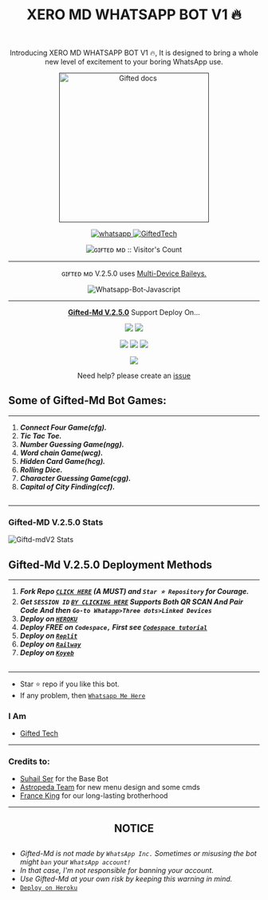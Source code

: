 <h1 align="center"> XERO MD WHATSAPP BOT V1 🔥 </h1> 
 <br>



<p align="center"> Introducing XERO MD WHATSAPP BOT V1 🔥, It is designed to bring a whole new level of excitement to your boring WhatsApp use. </p>

<p align="center">
  <a href="">
    <img alt="Gifted docs" height="300" src="https://telegra.ph/file/fe6457c579eee55facee5.jpg">
  </a>
</p>
    
   
   
<p align="center">
  <a href="https://wa.me/+254728782591?text=Hi+Bro--+I+Need+Help.+I've+messaged+you+from+ɢɪғᴛᴇᴅ ʙᴏᴛ+Repo" target="_blank">
    <img alt="whatsapp" src="https://img.shields.io/badge/ Whatsapp -25D366?style=for-the-badge&logo=whatsapp&logoColor=white" />
 
  <a aria-label="ɢɪғᴛᴇᴅ ʙᴏᴛ v.2.5.0 is free to use" href="https://github.com/mouricedevs/Gifted-Md" target="_blank">
    <img alt="GiftedTech" src="https://img.shields.io/youtube/channel/subscribers/UCU071AMRqcd5mfTdCgJFwPg" target="_blank" />
  </a>

</p>
<p align="center"><img src="https://profile-counter.glitch.me/{mouricedevs}/count.svg" alt="ɢɪғᴛᴇᴅ ᴍᴅ :: Visitor's Count" /></p>

---




<p align="center"> ɢɪғᴛᴇᴅ ᴍᴅ V.2.5.0 uses
  <a href="https://github.com/adiwajshing/Baileys">Multi-Device Baileys.</a>
</p>
<p align="center">
  <img title="Whatsapp-Bot-Javascript" src="https://img.shields.io/badge/Javascript-363303?style=for-the-badge&logo=javascript&logoColor=c6c631"></img>
</p>

---

<p align="center">
  <a href="https://github.com/mouricedevs/Gifted-Md"><b>Gifted-Md V.2.5.0</b></a> Support Deploy On...
</p>

<p align="center">
  <a href="https://github.com/mouricedevs/Gifted-Md/blob/main/temp/deploy-on-vps.md"><img src="https://img.shields.io/badge/self hosting-3d1513?style=for-the-badge&logo=serverless&logoColor=FD5750"></a>
  <a href="https://railway.app/template/GZOvIe?referralCode=wVDLrh"><img src="https://img.shields.io/badge/railway-3e164f?style=for-the-badge&logo=railway&logoColor=0B0D0E"></a>
</p>
<p align="center">
  <a href="https://deploy-gifted-md.vercel.app"><img src="https://img.shields.io/badge/heroku-9d7acc?style=for-the-badge&logo=heroku&logoColor=430098"></a>
  <a href="https://suhail-web01.vercel.app/replit.html"><img src="https://img.shields.io/badge/replit-253c99?style=for-the-badge&logo=replit&logoColor=F26207"></a>
  <a href="https://app.koyeb.com/apps/deploy?type=git&repository=github.com/giftedtechnexus/Gifted-Md&branch=main&env[SESSION_ID]&env[OWNER_NUMBER]=254762016957&env[MONGODB_URI]&&env[OWNER_NAME]=ɢɪғᴛᴇᴅ ᴛᴇᴄʜ&env[KOYEB_API]&env[PREFIX]=.&env[WAPRESENCE]&env[AUTO_READ_STATUS]=true&env[DISABLE_PM]=false&env[PACK_AUTHER]=whatsapp+bot&env[PACK_NAME]=ɢɪғᴛᴇᴅ ᴛᴇᴄʜ&env[STYLE]=0&env[MODE]=private&env[READ_MESSAGE]=false&env[THEME]=GIFTED&env[WARN_COUNT]=3&env[BLOCK_JID]=null&env[TIME_ZONE]=Africa/Nairobi&name=gifted-tech&env[KOYEB_NAME]=suhail-md&env[SUDO]=null&env[THUMB_IMAGE]=https://telegra.ph/file/54efddccf41281ad7ec51.jpg"><img src="https://img.shields.io/badge/koyeb-033604?style=for-the-badge&logo=koyeb&logoColor=white"></a>
</p>
<p align="center">
  <a href="https://youtu.be/3NdJb6_1cJM"><img src="https://img.shields.io/badge/CodeSpace-green?colorA=%23ff000&colorB=%23017e40&style=for-the-badge&logo=git&logoColor=white"></a>
</p>
<p align="center">Need help? please create an <a href="https://github.com/mouricedevs/Gifted-Md/issues">issue</a></p>



## Some of Gifted-Md Bot Games:
---
1. ***Connect Four Game(cfg).***
2.  ***Tic Tac Toe.***
3.  ***Number Guessing Game(ngg).***
4.  ***Word chain Game(wcg).***
5.  ***Hidden Card Game(hcg).***
6.  ***Rolling Dice.***
7.  ***Character Guessing Game(cgg).***
8.  ***Capital of City Finding(ccf).***
##

---

 <h3>Gifted-MD V.2.5.0 Stats</h3>

![Giftd-mdV2 Stats](https://github-readme-stats.vercel.app/api/pin/?username=mouricedevs&repo=Gifted-Md&show_owner=true&theme=dark)




    
   
## Gifted-Md V.2.5.0 Deployment Methods
---
1.  ***Fork Repo [`CLICK HERE`](https://github.com/mouricedevs/Gifted-Md/fork) (A MUST) and `Star ⭐ Repository` for Courage.***
2.  ***Get `SESSION ID`  [`BY CLICKING HERE`](https://session.giftedtechnexus.co.ke) Supports Both QR SCAN And Pair Code And then `Go-to Whatapp>Three dots>Linked Devices`***
3. ***Deploy on [`HEROKU`](https://deploy-gifted-md.vercel.app/)***
4.  ***Deploy FREE on `Codespace,` First see [`Codespace tutorial`](https://youtu.be/3NdJb6_1cJM)***
5.  ***Deploy on [`Replit`](https://replit.com/github.com/mouricedevs/Gifted-Md)***
6.  ***Deploy on [`Railway`](https://railway.app/template/GZOvIe?referralCode=wVDLrh)***
7.  ***Deploy on [`Koyeb`](https://app.koyeb.com/apps/deploy?type=git&repository=github.com/mouricedevs/Gifted-Md&branch=main&env[SESSION_ID]&env[OWNER_NUMBER]=254762016957&env[MONGODB_URI]&&env[OWNER_NAME]=ɢɪғᴛᴇᴅᴛᴇᴄʜ&env[KOYEB_API]&env[PREFIX]=.&env[WAPRESENCE]&env[AUTO_READ_STATUS]=true&env[DISABLE_PM]=true&env[PACK_AUTHER]=whatsapp+bot&env[PACK_NAME]=ɢɪғᴛᴇᴅᴛᴇᴄʜ&env[STYLE]=0&env[MODE]=private&env[READ_MESSAGE]=false&env[THEME]=GIFTED&env[WARN_COUNT]=3&env[BLOCK_JID]=null&env[TIME_ZONE]=Africa/Nairobi&name=suhail-md&env[KOYEB_NAME]=gifted-md&env[SUDO]=null&env[THUMB_IMAGE]=https://telegra.ph/file/54efddccf41281ad7ec51.jpg)***

##
---


- Star ⭐ repo if you like this bot.
- If any problem, then [`Whatsapp Me Here`](https://wa.me/message/NHCZC5DSOEUXB1)


### I Am
- [Gifted Tech](https://github.com/mouricedevs) 

---
### Credits to:
- [Suhail Ser](https://github.com/SuhailTechInfo) for the Base Bot
- [Astropeda Team](https://github.com/Astropeda) for new menu design and some cmds
- [France King](https://github.com/franceking1) for our long-lasting brotherhood


---


<h2 align="center">  NOTICE
</h2>
   
## 
- *Gifted-Md is not made by `WhatsApp Inc.` Sometimes or misusing the bot might `ban` your `WhatsApp account!`*
- *In that case, I'm not responsible for banning your account.*
- *Use Gifted-Md at your own risk by keeping this warning in mind.*
- [`Deploy on Heroku`](https://deploy-gifted-md.vercel.app)
